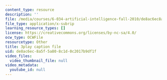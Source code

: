 ```yaml
---
content_type: resource
description: ''
file: /media/courses/6-034-artificial-intelligence-fall-2010/de8ac6ec8a5f5a808c1d0c2017b9df1f_sh3EPjhhd40.vtt
file_type: application/x-subrip
learning_resource_types: []
license: https://creativecommons.org/licenses/by-nc-sa/4.0/
ocw_type: OCWFile
resourcetype: Other
title: 3play caption file
uid: de8ac6ec-8a5f-5a80-8c1d-0c2017b9df1f
video_files:
  video_thumbnail_file: null
video_metadata:
  youtube_id: null
---
```

